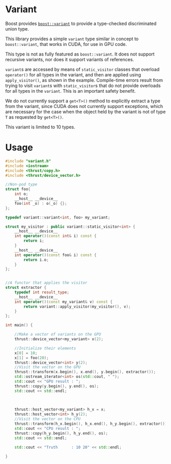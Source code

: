 Variant
===

Boost provides
[`boost::variant`](http://www.boost.org/doc/libs/1_53_0/doc/html/variant.html)
to provide a type-checked discriminated union type.

This library provides a simple `variant` type similar in concept to
`boost::variant`, that works in CUDA, for use in GPU code.

This type is not as fully featured as `boost::variant`.  It does not
support recursive variants, nor does it support variants of references.

`variant`s are accessed by means of `static_visitor` classes that
overload `operator()` for all types in the variant, and then are
applied using `apply_visitor()`, as shown in the example.  Compile-time
errors result from trying to visit `variant`s with `static_visitor`s
that do not provide overloads for all types in the `variant`. This is
an important safety benefit.

We do not currently support a `get<T>()` method to explicitly extract a
type from the variant, since CUDA does not currently support
exceptions, which are necessary for the case when the object held by
the variant is not of type `T` as requested by `get<T>()`.

This variant is limited to 10 types.

Usage
===
```c++
#include "variant.h"
#include <iostream>
#include <thrust/copy.h>
#include <thrust/device_vector.h>

//Non-pod type
struct foo{
    int o;
    __host__ __device__
    foo(int _o) : o(_o) {};
};

typedef variant::variant<int, foo> my_variant;

struct my_visitor : public variant::static_visitor<int> {
    __host__ __device__
    int operator()(const int& i) const {
        return i;
    }
    __host__ __device__
    int operator()(const foo& i) const {
        return i.o;
    }
};


//A functor that applies the visitor
struct extractor {
    typedef int result_type;
    __host__ __device__
    int operator()(const my_variant& v) const {
        return variant::apply_visitor(my_visitor(), v);
    }
};

int main() {

    //Make a vector of variants on the GPU
    thrust::device_vector<my_variant> x(2);

    //Initialize their elements
    x[0] = 10;
    x[1] = foo(20);
    thrust::device_vector<int> y(2);
    //Visit the vector on the GPU
    thrust::transform(x.begin(), x.end(), y.begin(), extractor());
    std::ostream_iterator<int> os(std::cout, " ");
    std::cout << "GPU result : ";
    thrust::copy(y.begin(), y.end(), os);
    std::cout << std::endl;
   

    
    thrust::host_vector<my_variant> h_x = x;
    thrust::host_vector<int> h_y(2);
    //Visit the vector on the CPU
    thrust::transform(h_x.begin(), h_x.end(), h_y.begin(), extractor());
    std::cout << "CPU result : ";
    thrust::copy(h_y.begin(), h_y.end(), os);
    std::cout << std::endl;

    std::cout << "Truth      : 10 20" << std::endl;
    
}
```